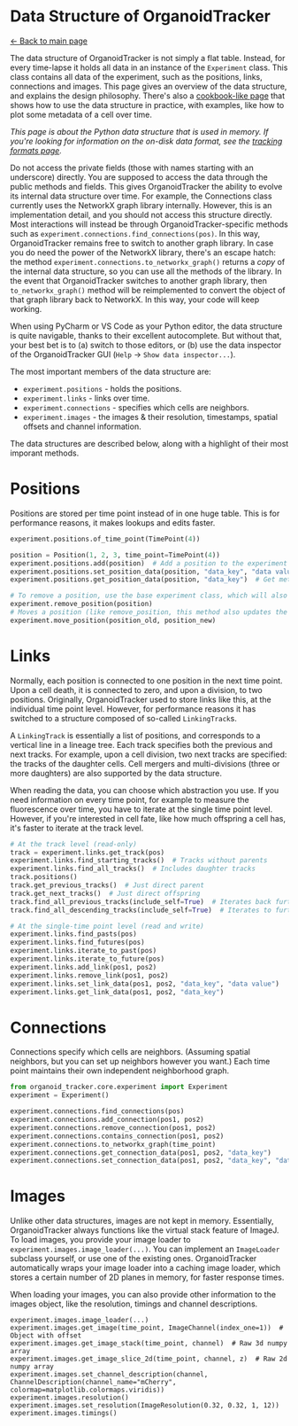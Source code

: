 # Data Structure of OrganoidTracker
[← Back to main page](index.md)

The data structure of OrganoidTracker is not simply a flat table. Instead, for every time-lapse it holds all data in an instance of the `Experiment` class. This class contains all data of the experiment, such as the positions, links, connections and images. This page gives an overview of the data structure, and explains the design philosophy. There's also a [cookbook-like page](API.md) that shows how to use the data structure in practice, with examples, like how to plot some metadata of a cell over time.

*This page is about the Python data structure that is used in memory. If you're looking for information on the on-disk data format, see the [tracking formats page](TRACKING_FORMATS.md).*

Do not access the private fields (those with names starting with an underscore) directly. You are supposed to access the data through the public methods and fields. This gives OrganoidTracker the ability to evolve its internal data structure over time. For example, the Connections class currently uses the NetworkX graph library internally. However, this is an implementation detail, and you should not access this structure directly. Most interactions will instead be through OrganoidTracker-specific methods such as `experiment.connections.find_connections(pos)`. In this way, OrganoidTracker remains free to switch to another graph library. In case you do need the power of the NetworkX library, there's an escape hatch: the method `experiment.connections.to_networkx_graph()` returns a *copy* of the internal data structure, so you can use all the methods of the library. In the event that OrganoidTracker switches to another graph library, then `to_networkx_graph()` method will be reimplemented to convert the object of that graph library back to NetworkX. In this way, your code will keep working.

When using PyCharm or VS Code as your Python editor, the data structure is quite navigable, thanks to their excellent autocomplete. But without that, your best bet is to (a) switch to those editors, or (b) use the data inspector of the OrganoidTracker GUI (`Help` -> `Show data inspector...`).

The most important members of the data structure are:

* `experiment.positions` - holds the positions.
* `experiment.links` - links over time.
* `experiment.connections` - specifies which cells are neighbors.
* `experiment.images` - the images & their resolution, timestamps, spatial offsets and channel information.

The data structures are described below, along with a highlight of their most imporant methods.

# Positions
Positions are stored per time point instead of in one huge table. This is for performance reasons, it makes lookups and edits faster.

```python
experiment.positions.of_time_point(TimePoint(4))

position = Position(1, 2, 3, time_point=TimePoint(4))
experiment.positions.add(position)  # Add a position to the experiment
experiment.positions.set_position_data(position, "data_key", "data value")  # Set metadata for a position
experiment.positions.get_position_data(position, "data_key")  # Get metadata for a position

# To remove a position, use the base experiment class, which will also remove its links and connections
experiment.remove_position(position)
# Moves a position (like remove_position, this method also updates the links and connections data structures)
experiment.move_position(position_old, position_new)
```

# Links
Normally, each position is connected to one position in the next time point. Upon a cell death, it is connected to zero, and upon a division, to two positions. Originally, OrganoidTracker used to store links like this, at the individual time point level. However, for performance reasons it has switched to a structure composed of so-called `LinkingTrack`s.

A `LinkingTrack` is essentially a list of positions, and corresponds to a vertical line in a lineage tree. Each track specifies both the previous and next tracks. For example, upon a cell division, two next tracks are specified: the tracks of the daughter cells. Cell mergers and multi-divisions (three or more daughters) are also supported by the data structure.

When reading the data, you can choose which abstraction you use. If you need information on every time point, for example to measure the fluorescence over time, you have to iterate at the single time point level. However, if you're interested in cell fate, like how much offspring a cell has, it's faster to iterate at the track level.

```python
# At the track level (read-only)
track = experiment.links.get_track(pos)
experiment.links.find_starting_tracks()  # Tracks without parents
experiment.links.find_all_tracks()  # Includes daughter tracks
track.positions()
track.get_previous_tracks()  # Just direct parent
track.get_next_tracks()  # Just direct offspring
track.find_all_previous_tracks(include_self=True)  # Iterates back further
track.find_all_descending_tracks(include_self=True)  # Iterates to further generations

# At the single-time point level (read and write)
experiment.links.find_pasts(pos)
experiment.links.find_futures(pos)
experiment.links.iterate_to_past(pos)
experiment.links.iterate_to_future(pos)
experiment.links.add_link(pos1, pos2)
experiment.links.remove_link(pos1, pos2)
experiment.links.set_link_data(pos1, pos2, "data_key", "data value")
experiment.links.get_link_data(pos1, pos2, "data_key")
```

# Connections
Connections specify which cells are neighbors. (Assuming spatial neighbors, but you can set up neighbors however you want.) Each time point maintains their own independent neighborhood graph.

```python
from organoid_tracker.core.experiment import Experiment
experiment = Experiment()

experiment.connections.find_connections(pos)
experiment.connections.add_connection(pos1, pos2)
experiment.connections.remove_connection(pos1, pos2)
experiment.connections.contains_connection(pos1, pos2)
experiment.connections.to_networkx_graph(time_point)
experiment.connections.get_connection_data(pos1, pos2, "data_key")
experiment.connections.set_connection_data(pos1, pos2, "data_key", "data value")
```

# Images
Unlike other data structures, images are not kept in memory. Essentially, OrganoidTracker always functions like the virtual stack feature of ImageJ. To load images, you provide your image loader to `experiment.images.image_loader(...)`. You can implement an `ImageLoader` subclass yourself, or use one of the existing ones. OrganoidTracker automatically wraps your image loader into a caching image loader, which stores a certain number of 2D planes in memory, for faster response times.

When loading your images, you can also provide other information to the images object, like the resolution, timings and channel descriptions.

```
experiment.images.image_loader(...)
experiment.images.get_image(time_point, ImageChannel(index_one=1))  # Object with offset
experiment.images.get_image_stack(time_point, channel)  # Raw 3d numpy array
experiment.images.get_image_slice_2d(time_point, channel, z)  # Raw 2d numpy array
experiment.images.set_channel_description(channel, ChannelDescription(channel_name="mCherry", colormap=matplotlib.colormaps.viridis))
experiment.images.resolution()
experiment.images.set_resolution(ImageResolution(0.32, 0.32, 1, 12))
experiment.images.timings()
```


